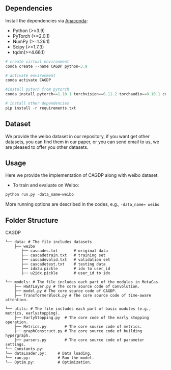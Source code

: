 ## Dependencies
Install the dependencies via [Anaconda](https://www.anaconda.com/):
+ Python (>=3.9)
+ PyTorch (>=2.0.1)
+ NumPy (>=1.26.1)
+ Scipy (>=1.7.3)
+ tqdm(>=4.66.1)

```python
# create virtual environment
conda create --name CAGDP python=3.9

# activate environment
conda activate CAGDP

#install pytorh from pytorch
conda install pytorch==1.10.1 torchvision==0.11.2 torchaudio==0.10.1 cudatoolkit=10.2 -c pytorch

# install other dependencies
pip install -r requirements.txt
```

## Dataset

We provide the weibo dataset in our repository, if you want get other datasets, you can find them in our paper, or you can send email to us, we are pleased to offer you other datasets.

## Usage

Here we provide the implementation of CAGDP along with weibo dataset.

+ To train and evaluate on Weibo:
```python
python run.py -data_name=weibo
```
More running options are described in the codes, e.g., `-data_name= weibo`

## Folder Structure

CAGDP
```
└── data: # The file includes datasets
    ├── weibo
       ├── cascades.txt       # original data
       ├── cascadetrain.txt   # training set
       ├── cascadevalid.txt   # validation set
       ├── cascadetest.txt    # testing data
       ├── idx2u.pickle       # idx to user_id
       ├── u2idx.pickle       # user_id to idx
       
└── models: # The file includes each part of the modules in MetaCas.
    ├── HGATLayer.py # The core source code of Convolution.
    ├── model.py # The core source code of CAGDP.
    ├── TransformerBlock.py # The core source code of time-aware attention.

└── utils: # The file includes each part of basic modules (e.g., metrics, earlystopping).
    ├── EarlyStopping.py  # The core code of the early stopping operation.
    ├── Metrics.py        # The core source code of metrics.
    ├── graphConstruct.py # The core source code of building hypergraph.
    ├── parsers.py        # The core source code of parameter settings. 
└── Constants.py:    
└── dataLoader.py:     # Data loading.
└── run.py:            # Run the model.
└── Optim.py:          # Optimization.

```
